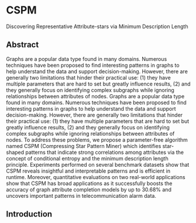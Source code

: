 # CSPM

Discovering Representative Attribute-stars via Minimum Description Length

## Abstract

Graphs are a popular data type found in many domains. Numerous techniques have been proposed to find interesting patterns in graphs to help understand the data and support decision-making. However, there are generally two limitations that hinder their practical use: (1) they have multiple parameters that are hard to set but greatly influence results, (2) and they generally focus on identifying complex subgraphs while ignoring relationships between attributes of nodes. Graphs are a popular data type found in many domains. Numerous techniques have been proposed to find interesting patterns in graphs to help understand the data and support decision-making. However, there are generally two limitations that hinder their practical use: (1) they have multiple parameters that are hard to set but greatly influence results, (2) and they generally focus on identifying complex subgraphs while ignoring relationships between attributes of nodes. To address these problems, we propose a parameter-free algorithm named CSPM (Compressing Star Pattern Miner) which identifies star-shaped patterns that indicate strong correlations among attributes via the concept of conditional entropy and the minimum description length principle. Experiments performed on several benchmark datasets show that CSPM reveals insightful and interpretable patterns and is efficient in runtime. Moreover, quantitative evaluations on two real-world applications show that CSPM has broad applications as it successfully boosts the accuracy of graph attribute completion models by up to 30.68% and uncovers important patterns in telecommunication alarm data.

## Introduction




